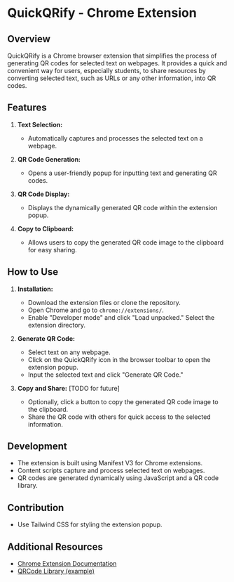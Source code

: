 # QuickQRify - Chrome Extension

## Overview

QuickQRify is a Chrome browser extension that simplifies the process of generating QR codes for selected text on webpages. It provides a quick and convenient way for users, especially students, to share resources by converting selected text, such as URLs or any other information, into QR codes.

## Features

1. **Text Selection:**

   - Automatically captures and processes the selected text on a webpage.

2. **QR Code Generation:**

   - Opens a user-friendly popup for inputting text and generating QR codes.

3. **QR Code Display:**

   - Displays the dynamically generated QR code within the extension popup.

4. **Copy to Clipboard:**
   - Allows users to copy the generated QR code image to the clipboard for easy sharing.

## How to Use

1. **Installation:**

   - Download the extension files or clone the repository.
   - Open Chrome and go to `chrome://extensions/`.
   - Enable "Developer mode" and click "Load unpacked." Select the extension directory.

2. **Generate QR Code:**

   - Select text on any webpage.
   - Click on the QuickQRify icon in the browser toolbar to open the extension popup.
   - Input the selected text and click "Generate QR Code."

3. **Copy and Share:** [TODO for future]
   - Optionally, click a button to copy the generated QR code image to the clipboard.
   - Share the QR code with others for quick access to the selected information.

## Development

- The extension is built using Manifest V3 for Chrome extensions.
- Content scripts capture and process selected text on webpages.
- QR codes are generated dynamically using JavaScript and a QR code library.

## Contribution

- Use Tailwind CSS for styling the extension popup.

## Additional Resources

- [Chrome Extension Documentation](https://developer.chrome.com/docs/extensions/mv3/getstarted/)
- [QRCode Library (example)](https://github.com/davidshimjs/qrcodejs)
